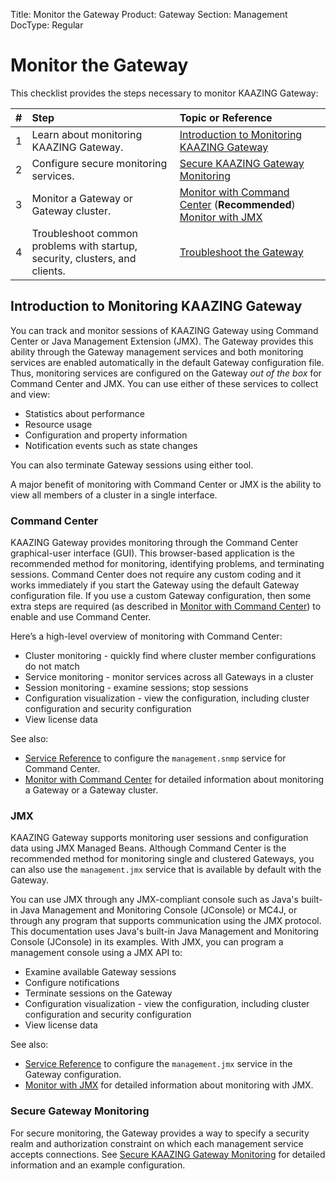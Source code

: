 Title: Monitor the Gateway
Product: Gateway
Section: Management
DocType: Regular

Monitor the Gateway
============================================

This checklist provides the steps necessary to monitor KAAZING Gateway:

| \# | Step                                                                        | Topic or Reference                                                                                    |
|:---|:----------------------------------------------------------------------------|:------------------------------------------------------------------------------------------------------|
| 1  | Learn about monitoring KAAZING Gateway.                                     | [Introduction to Monitoring KAAZING Gateway](#introduction-to-monitoring-kaazing-gateway)             |
| 2  | Configure secure monitoring services.                                       | [Secure KAAZING Gateway Monitoring](p_monitor_configure_secure.md)                                    |
| 3  | Monitor a Gateway or Gateway cluster.                                       | [Monitor with Command Center](p_monitor_cc.md) (**Recommended**) [Monitor with JMX](p_monitor_jmx.md) |
| 4  | Troubleshoot common problems with startup, security, clusters, and clients. | [Troubleshoot the Gateway](../troubleshooting/o_troubleshoot.md)                                      |

Introduction to Monitoring KAAZING Gateway
--------------------------------------------------------------------------

You can track and monitor sessions of KAAZING Gateway using Command Center or Java Management Extension (JMX). The Gateway provides this ability through the Gateway management services and both monitoring services are enabled automatically in the default Gateway configuration file. Thus, monitoring services are configured on the Gateway *out of the box* for Command Center and JMX. You can use either of these services to collect and view:

-   Statistics about performance
-   Resource usage
-   Configuration and property information
-   Notification events such as state changes

You can also terminate Gateway sessions using either tool.

A major benefit of monitoring with Command Center or JMX is the ability to view all members of a cluster in a single interface.

### Command Center

KAAZING Gateway provides monitoring through the Command Center graphical-user interface (GUI). This browser-based application is the recommended method for monitoring, identifying problems, and terminating sessions. Command Center does not require any custom coding and it works immediately if you start the Gateway using the default Gateway configuration file. If you use a custom Gateway configuration, then some extra steps are required (as described in [Monitor with Command Center](p_monitor_cc.md)) to enable and use Command Center.

Here’s a high-level overview of monitoring with Command Center:

-   Cluster monitoring - quickly find where cluster member configurations do not match
-   Service monitoring - monitor services across all Gateways in a cluster
-   Session monitoring - examine sessions; stop sessions
-   Configuration visualization - view the configuration, including cluster configuration and security configuration
-   View license data

See also:

-   [Service Reference](../admin-reference/r_configure_gateway_service.md) to configure the `management.snmp` service for Command Center.
-   [Monitor with Command Center](p_monitor_cc.md) for detailed information about monitoring a Gateway or a Gateway cluster.

### JMX

KAAZING Gateway supports monitoring user sessions and configuration data using JMX Managed Beans. Although Command Center is the recommended method for monitoring single and clustered Gateways, you can also use the `management.jmx` service that is available by default with the Gateway.

You can use JMX through any JMX-compliant console such as Java's built-in Java Management and Monitoring Console (JConsole) or MC4J, or through any program that supports communication using the JMX protocol. This documentation uses Java's built-in Java Management and Monitoring Console (JConsole) in its examples. With JMX, you can program a management console using a JMX API to:

-   Examine available Gateway sessions
-   Configure notifications
-   Terminate sessions on the Gateway
-   Configuration visualization - view the configuration, including cluster configuration and security configuration
-   View license data

See also:

-   [Service Reference](../admin-reference/r_configure_gateway_service.md) to configure the `management.jmx` service in the Gateway configuration.
-   [Monitor with JMX](p_monitor_jmx.md) for detailed information about monitoring with JMX.

### Secure Gateway Monitoring

For secure monitoring, the Gateway provides a way to specify a security realm and authorization constraint on which each management service accepts connections. See [Secure KAAZING Gateway Monitoring](p_monitor_configure_secure.md) for detailed information and an example configuration.
